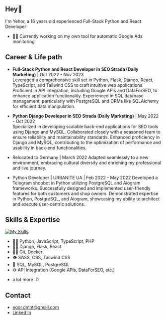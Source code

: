 ## Hey👋
I'm Yehor, a 16 years old experienced Full-Stack Python and React Developer
- 👨‍💻 Currently working on my own tool for automatic Google Ads monitoring

## Сareer & Life path
- <b>Full-Stack Python and React Developer in SEO Strada (Daily Marketing)</b> | Oct 2022 - Nov 2023<br/>
Leveraged a comprehensive skill set in Python, Flask, Django, React, TypeScript, and Tailwind CSS to craft intuitive web applications. Proficient in API integration, including Google APIs and DataForSEO, to enhance application functionality. Experienced in SQL database management, particularly with PostgreSQL and ORMs like SQLAlchemy for efficient data manipulation.

- <b>Python Django Developer in SEO Strada (Daily Marketing)</b> | May 2022 - Oct 2022<br/>
Specialized in developing scalable back-end applications for SEO tools using Django and MySQL. Collaborated closely with a seasoned team to ensure reliability and maintainability standards. Enhanced proficiency in Django and MySQL, contributing to the optimization of performance and usability in back-end functionalities.

- Relocated to Germany | March 2022
Adapted seamlessly to a new environment, embracing cultural diversity and enriching my professional and live journey.

- Python Developer | URBANITE UA | Feb 2022 - May 2022
Developed a Telegram shopbot in Python utilizing PostgreSQL and Aiogram frameworks. Successfully designed and implemented user-friendly features for both customers and shop owners. Demonstrated expertise in Python, PostgreSQL, and Aiogram, showcasing my ability to architect and execute user-centric solutions.

## Skills & Expertise
[![My Skills](https://skillicons.dev/icons?i=python,flask,django,react,ts,js,php,postgresql,mysql,git,docker)](https://skillicons.dev)
- 👨‍💻 Python, JavaScript, TypeScript, PHP
- 👨‍💻 Django, Flask, React
- 👨‍💻 Git, Docker
- 👁️ SASS, CSS, Tailwind CSS
- 💽 SQL, MySQL, PostgreSQL
- ⚙️ API Integration (Google APIs, DataForSEO, etc.)
+ a lot more :D

## Contact
- [egor.dmnt@gmail.com](mailto:egor@gmail.com)
- [Linked In](/)
